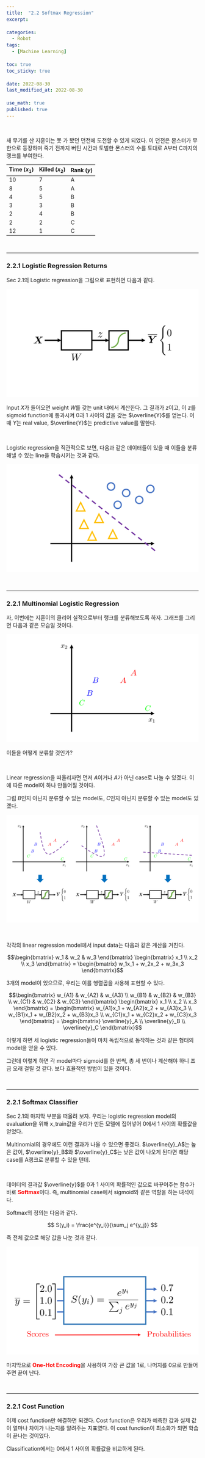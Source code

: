 ```yaml
---
title:  "2.2 Softmax Regression"
excerpt: 

categories:
  - Robot
tags:
  - [Machine Learning]

toc: true
toc_sticky: true
 
date: 2022-08-30
last_modified_at: 2022-08-30

use_math: true
published: true
---
```


<br>

새 무기를 산 지훈이는 못 가 봤던 던전에 도전할 수 있게 되었다. 이 던전은 몬스터가 무한으로 등장하며 죽기 전까지 버틴 시간과 토벌한 몬스터의 수를 토대로 A부터 C까지의 랭크를 부여한다.

|Time ($x_1$)|Killed ($x_2$)|Rank ($y$)|
|---|---|---|
|10|7|A|
|8|5|A|
|4|5|B|
|3|3|B|
|2|4|B|
|2|2|C|
|12|1|C|


<br>

***

### 2.2.1 Logistic Regression Returns

Sec 2.1의 Logistic regression을 그림으로 표현하면 다음과 같다.

<p align="center"><img src="/assets/image/machine_learning/ml/ch2/220830_1.svg" width="" height="" title="" alt=""><br/></p>

Input $X$가 들어오면 weight $W$를 갖는 unit 내에서 계산한다. 그 결과가 $z$이고, 이 $z$를 sigmoid function에 통과시켜 $0$과 $1$ 사이의 값을 갖는 $\overline{Y}$를 얻는다. 이때 $Y$는 real value, $\overline{Y}$는 predictive value를 말한다.

<br>

Logistic regression을 직관적으로 보면, 다음과 같은 데이터들이 있을 때 이들을 분류해낼 수 있는 line을 학습시키는 것과 같다. 

<p align="center"><img src="/assets/image/machine_learning/ml/ch2/220830_2.svg" width="" height="" title="" alt=""><br/></p>

<br>

***

### 2.2.1 Multinomial Logistic Regression

자, 이번에는 지훈이의 클리어 실적으로부터 랭크를 분류해보도록 하자. 그래프를 그리면 다음과 같은 모습일 것이다.

<p align="center"><img src="/assets/image/machine_learning/ml/ch2/220830_3.svg" width="" height="" title="" alt=""><br/></p>

이들을 어떻게 분류할 것인가?

<br>

Linear regression을 떠올리자면 먼저 $A$이거나 $A$가 아닌 case로 나눌 수 있겠다. 이에 따른 model이 하나 만들어질 것이다.

그럼 $B$인지 아닌지 분류할 수 있는 model도, $C$인지 아닌지 분류할 수 있는 model도 있겠다.

<p align="center"><img src="/assets/image/machine_learning/ml/ch2/220830_4.svg" width="" height="" title="" alt=""><br/></p>

<br>

각각의 linear regression model에서 input data는 다음과 같은 계산을 거친다.

$$\begin{bmatrix}
w_1 & w_2 & w_3
\end{bmatrix} \begin{bmatrix}
x_1 \\ x_2 \\ x_3
\end{bmatrix} = \begin{bmatrix}
w_1x_1 + w_2x_2 + w_3x_3
\end{bmatrix}$$

3개의 model이 있으므로, 우리는 이를 행렬곱을 사용해 표현할 수 있다.

$$\begin{bmatrix}
w_{A1} & w_{A2} & w_{A3} \\
w_{B1} & w_{B2} & w_{B3} \\
w_{C1} & w_{C2} & w_{C3}
\end{bmatrix} \begin{bmatrix}
x_1 \\ x_2 \\ x_3
\end{bmatrix} = \begin{bmatrix}
w_{A1}x_1 + w_{A2}x_2 + w_{A3}x_3 \\
w_{B1}x_1 + w_{B2}x_2 + w_{B3}x_3 \\
w_{C1}x_1 + w_{C2}x_2 + w_{C3}x_3
\end{bmatrix} = \begin{bmatrix}
\overline{y}_A \\ \overline{y}_B \\ \overline{y}_C
\end{bmatrix}$$

이렇게 하면 세 logistic regression들이 마치 독립적으로 동작하는 것과 같은 형태의 model을 얻을 수 있다.

그런데 이렇게 하면 각 model마다 sigmoid를 한 번씩, 총 세 번이나 계산해야 하니 조금 오래 걸릴 것 같다. 보다 효율적인 방법이 있을 것이다.

<br>

***

### 2.2.1 Softmax Classifier

Sec 2.1의 마지막 부분을 떠올려 보자. 우리는 logistic regression model의 evaluation을 위해 x_train값을 우리가 만든 모델에 집어넣어 0에서 1 사이의 확률값을 얻었다.

Multinomial의 경우에도 이런 결과가 나올 수 있으면 좋겠다. $\overline{y}_A$는 높은 값이, $\overline{y}_B$와 $\overline{y}_C$는 낮은 값이 나오게 된다면 해당 case를 A랭크로 분류할 수 있을 텐데.

<br>

데이터의 결과값 $\overline{y}$를 0과 1 사이의 확률적인 값으로 바꾸어주는 함수가 바로 <span style="color:red">**Softmax**</span>이다. 즉, multinomial case에서 sigmoid와 같은 역할을 하는 녀석이다.

Softmax의 정의는 다음과 같다.

$$
S(y_i) = \frac{e^{y_i}}{\sum_j e^{y_j}}
$$

즉 전체 값으로 해당 값을 나눈 것과 같다.

<p align="center"><img src="/assets/image/machine_learning/ml/ch2/220830_5.svg" width="" height="" title="" alt=""><br/></p>

마지막으로 <span style="color:red">**One-Hot Encoding**</span>을 사용하여 가장 큰 값을 $1$로, 나머지를 $0$으로 만들어 주면 끝이 난다.

<br>

***

### 2.2.1 Cost Function

이제 cost function만 해결하면 되겠다. Cost function은 우리가 예측한 값과 실제 값이 얼마나 차이가 나는지를 알려주는 지표였다. 이 cost function이 최소화가 되면 학습이 끝나는 것이었다.

Classification에서는 0에서 1 사이의 확률값을 비교하게 된다.

